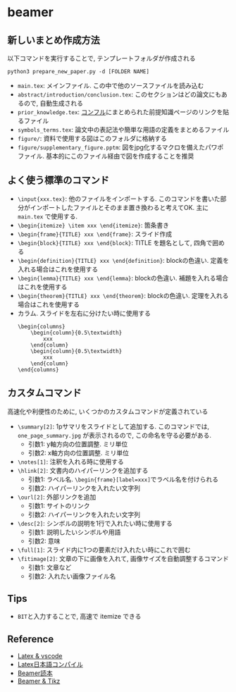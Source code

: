 # beamer

## 新しいまとめ作成方法
以下コマンドを実行することで, テンプレートフォルダが作成される
```
python3 prepare_new_paper.py -d [FOLDER NAME]
```
 - `main.tex`: メインファイル. この中で他のソースファイルを読み込む
 - `abstract/introduction/conclusion.tex`: このセクションはどの論文にもあるので, 自動生成される
 - `prior_knowledge.tex`: [コンフル](https://tier4.atlassian.net/wiki/spaces/EMBIV/pages/2674852113)にまとめられた前提知識ページのリンクを貼るファイル
 - `symbols_terms.tex`: 論文中の表記法や簡単な用語の定義をまとめるファイル
 - `figure/`: 資料で使用する図はこのフォルダに格納する
 - `figure/supplementary_figure.pptm`: 図をjpg化するマクロを備えたパワポファイル. 基本的にこのファイル経由で図を作成することを推奨


## よく使う標準のコマンド
- `\input{xxx.tex}`: 他のファイルをインポートする. このコマンドを書いた部分がインポートしたファイルとそのまま置き換わると考えてOK. 主に `main.tex` で使用する.
- `\begin{itemize} \item xxx \end{itemize}`: 箇条書き
- `\begin{frame}{TITLE} xxx \end{frame}`: スライド作成
- `\begin{block}{TITLE} xxx \end{block}`: TITLE を題名として, 四角で囲める
- `\begin{definition}{TITLE} xxx \end{definition}`: blockの色違い. 定義を入れる場合はこれを使用する
- `\begin{lemma}{TITLE} xxx \end{lemma}`: blockの色違い. 補題を入れる場合はこれを使用する
- `\begin{theorem}{TITLE} xxx \end{theorem}`: blockの色違い. 定理を入れる場合はこれを使用する
- カラム. スライドを左右に分けたい時に使用する
    ```
    \begin{columns}
        \begin{column}{0.5\textwidth}
            xxx
        \end{column}
        \begin{column}{0.5\textwidth}
            xxx
        \end{column}
    \end{columns}
    ```

## カスタムコマンド
高速化や利便性のために, いくつかのカスタムコマンドが定義されている
- `\summary[2]`: 1pサマリをスライドとして追加する. このコマンドでは, `one_page_summary.jpg` が表示されるので, この命名を守る必要がある.
  - 引数1: y軸方向の位置調整. ミリ単位
  - 引数2: x軸方向の位置調整. ミリ単位
- `\notes[1]`: 注釈を入れる時に使用する
- `\hlink[2]`: 文書内のハイパーリンクを追加する
  - 引数1: ラベル名. `\begin{frame}[label=xxx]`でラベル名を付けられる
  - 引数2: ハイパーリンクを入れたい文字列
- `\ourl[2]`: 外部リンクを追加
  - 引数1: サイトのリンク
  - 引数2: ハイパーリンクを入れたい文字列
- `\desc[2]`: シンボルの説明を1行で入れたい時に使用する
  - 引数1: 説明したいシンボルや用語
  - 引数2: 意味
- `\full[1]`: スライド内に1つの要素だけ入れたい時にこれで囲む
- `\fitimage[2]`: 文章の下に画像を入れて, 画像サイズを自動調整するコマンド
  - 引数1: 文章など
  - 引数2: 入れたい画像ファイル名



## Tips
- `BIT`と入力することで, 高速で itemize できる


## Reference
- [Latex & vscode](https://qiita.com/rainbartown/items/d7718f12d71e688f3573)
- [Latex日本語コンパイル](https://gist.github.com/Ikuyadeu/204d06fffd912f441b383eb02463e29b)
- [Beamer読本](https://ayapin-film.sakura.ne.jp/LaTeX/Slides/Beamer-tutorial.pdf)
- [Beamer & Tikz](https://tasusu.github.io/tikz.html)
